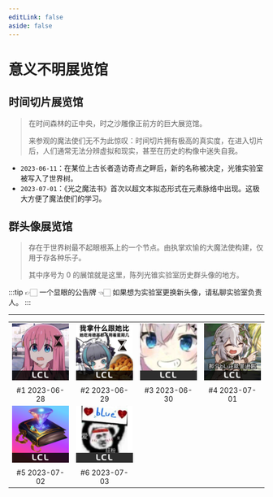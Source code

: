 ```yaml
---
editLink: false
aside: false
---
```


# 意义不明展览馆

## 时间切片展览馆

> 在时间森林的正中央，时之沙雕像正前方的巨大展览馆。
>
> 来参观的魔法使们无不为此惊叹：时间切片拥有极高的真实度，在进入切片后，人们通常无法分辨虚拟和现实，甚至在历史的构像中迷失自我。

- `2023-06-11`：在某位上古长者造访奇点之畔后，新的名称被决定，光锥实验室被写入了世界树。
- `2023-07-01`：《光之魔法书》首次以超文本拟态形式在元素脉络中出现。这极大方便了魔法使们的学习。

## 群头像展览馆

> 存在于世界树最不起眼根系上的一个节点。由执掌欢愉的大魔法使构建，仅用于存各种乐子。
>
> 其中序号为 0 的展馆就是这里，陈列光锥实验室历史群头像的地方。

:::tip 👉🏻 一个显眼的公告牌 👈🏻
如果想为实验室更换新头像，请私聊实验室负责人。
:::

---

|                                      <!-- -->                                      |                                      <!-- -->                                      |                                      <!-- -->                                      |                                      <!-- -->                                      |
| :--------------------------------------------------------------------------------: | :--------------------------------------------------------------------------------: | :--------------------------------------------------------------------------------: | :--------------------------------------------------------------------------------: |
| <img src="./avatars/lcl_brand_icon_1.png" alt="#1" ><center>#1 2023-06-28</center> | <img src="./avatars/lcl_brand_icon_2.png" alt="#2" ><center>#2 2023-06-29</center> | <img src="./avatars/lcl_brand_icon_3.png" alt="#3" ><center>#3 2023-06-30</center> | <img src="./avatars/lcl_brand_icon_4.png" alt="#4" ><center>#4 2023-07-01</center> |
| <img src="./avatars/lcl_brand_icon_5.png" alt="#5" ><center>#5 2023-07-02</center> | <img src="./avatars/lcl_brand_icon_6.png" alt="#6" ><center>#6 2023-07-03</center> |                                                                                    |                                                                                    |

<style scoped>
  table>thead>tr {
    display: none;
  }

  img {
    width: 100%;
    object-fit: cover;
  }

  center {
    margin-top: 8px;
  }
</style>
